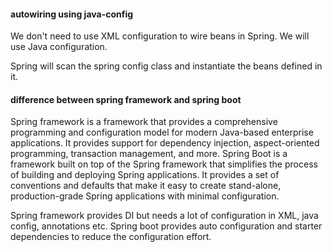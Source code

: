#### autowiring using java-config

We don't need to use XML configuration to wire beans in Spring. We will use Java configuration.

Spring will scan the spring config class and instantiate the beans defined in it.

#### difference between spring framework and spring boot

Spring framework is a framework that provides a comprehensive programming and configuration model for modern Java-based
enterprise applications. It provides support for dependency injection, aspect-oriented programming, transaction
management, and more.
Spring Boot is a framework built on top of the Spring framework that simplifies the process of building and deploying
Spring applications. It provides a set of conventions and defaults that make it easy to create stand-alone,
production-grade Spring applications with minimal configuration.

Spring framework provides DI but needs a lot of configuration in XML, java config, annotations etc. Spring boot provides
auto configuration and starter dependencies to reduce the configuration effort.